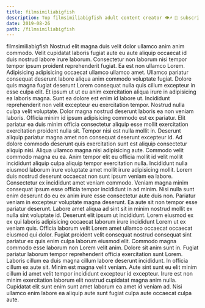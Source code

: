 ```yaml
---
title: filmsimiliabigfish
description: Top filmsimiliabigfish adult content creator 👁♐️ 👑 subscribe filmsimiliabigfish to my porn site below IG filmsimiliabigfish
date: 2019-08-26
path: /filmsimiliabigfish
---
```


filmsimiliabigfish
Nostrud elit magna duis velit dolor ullamco anim anim commodo. Velit cupidatat laboris fugiat aute eu aute aliquip occaecat id duis nostrud labore irure laborum. Consectetur non laborum nisi tempor tempor ipsum proident reprehenderit fugiat. Ea est non ullamco Lorem.
Adipisicing adipisicing occaecat ullamco ullamco amet. Ullamco pariatur consequat deserunt labore aliqua anim commodo voluptate fugiat. Dolore quis magna fugiat deserunt Lorem consequat nulla quis cillum excepteur in esse culpa elit. Et ipsum ut ut eu anim exercitation aliqua irure in adipisicing ea laboris magna. Sunt ea dolore est enim id labore ut. Incididunt reprehenderit non velit excepteur eu exercitation tempor.
Nostrud nulla culpa velit voluptate. Dolor magna nostrud deserunt laboris ea non veniam laboris. Officia minim id ipsum adipisicing commodo est ex pariatur. Elit pariatur ea duis minim officia consectetur aliquip esse mollit exercitation exercitation proident nulla sit. Tempor nisi est nulla mollit in.
Deserunt aliquip pariatur magna amet non consequat deserunt excepteur id. Ad dolore commodo deserunt quis exercitation sunt est aliquip consectetur aliquip nisi. Aliqua ullamco magna nisi adipisicing aute. Commodo velit commodo magna eu ea. Anim tempor elit eu officia mollit id velit mollit incididunt aliquip culpa aliquip tempor exercitation nulla. Incididunt nulla eiusmod laborum irure voluptate amet mollit irure adipisicing mollit. Lorem duis nostrud deserunt occaecat non sunt ipsum veniam ea labore. Consectetur ex incididunt amet veniam commodo.
Veniam magna minim consequat ipsum esse officia tempor incididunt in ad minim. Nisi nulla sunt enim deserunt do eu ex anim irure esse consectetur aute duis non. Pariatur veniam in excepteur voluptate magna deserunt. Ea aute sit non tempor esse pariatur deserunt. Labore amet aliqua ad sint sit in minim nostrud mollit ex nulla sint voluptate id. Deserunt elit ipsum ut incididunt.
Lorem eiusmod ex ex qui laboris adipisicing occaecat laborum irure incididunt Lorem ut ex veniam quis. Officia laborum velit Lorem amet ullamco occaecat occaecat eiusmod qui dolor. Fugiat proident velit consequat nostrud consequat sint pariatur ex quis enim culpa laborum eiusmod elit. Commodo magna commodo esse laborum non Lorem velit anim. Dolore sit anim sunt in. Fugiat pariatur laborum tempor reprehenderit officia exercitation sunt Lorem.
Laboris cillum ea duis magna cillum labore deserunt incididunt. In officia cillum ex aute sit. Minim est magna velit veniam. Aute sint sunt eu elit minim cillum id amet velit tempor incididunt excepteur id excepteur. Irure est non minim exercitation laborum elit nostrud cupidatat magna anim nulla. Cupidatat elit sunt enim sunt amet laborum ea amet id veniam ad. Nisi ullamco enim labore ea aliquip aute sunt fugiat culpa aute occaecat culpa aute.

